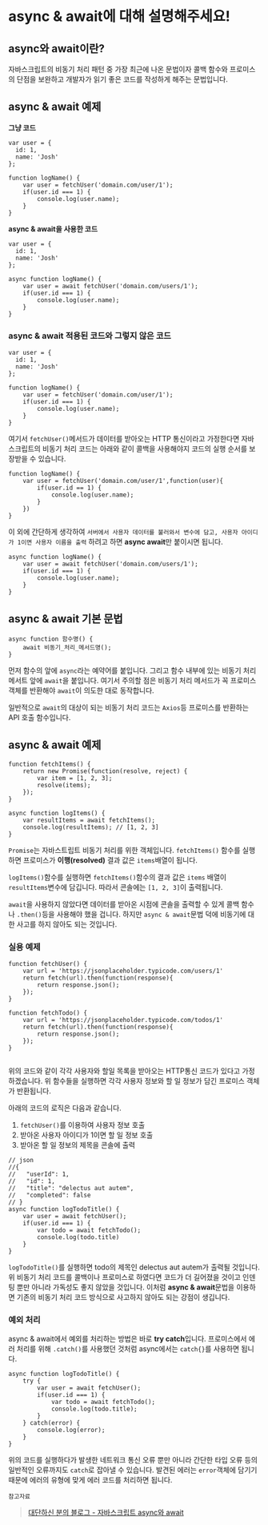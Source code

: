 # async & await에 대해 설명해주세요!

## async와 await이란?

자바스크립트의 비동기 처리 패턴 중 가장 최근에 나온 문법이자 콜백 함수와 프로미스의 단점을 보완하고 개발자가 읽기 좋은 코드를 작성하게 해주는 문법입니다.

## async & await 예제

**그냥 코드**

```JS
var user = {
  id: 1,
  name: 'Josh'
};

function logName() {
    var user = fetchUser('domain.com/user/1');
    if(user.id === 1) {
        console.log(user.name);
    }
}
```

**async & await을 사용한 코드**

```JS
var user = {
  id: 1,
  name: 'Josh'
};

async function logName() {
    var user = await fetchUser('domain.com/users/1');
    if(user.id === 1) {
        console.log(user.name);
    }
}
```

### async & await 적용된 코드와 그렇지 않은 코드

```JS
var user = {
  id: 1,
  name: 'Josh'
};

function logName() {
    var user = fetchUser('domain.com/user/1');
    if(user.id === 1) {
        console.log(user.name);
    }
}
```

여기서 `fetchUser()`메서드가 데이터를 받아오는 HTTP 통신이라고 가정한다면 자바스크립트의 비동기 처리 코드는 아래와 같이 콜백을 사용해야지 코드의 실행 순서를 보장받을 수 있습니다.

```JS
function logName() {
    var user = fetchUser('domain.com/user/1',function(user){
        if(user.id == 1) {
            console.log(user.name);
        }
    })
}
```

이 외에 간단하게 생각하여 `서버에서 사용자 데이터를 불러와서 변수에 담고, 사용자 아이디가 1이면 사용자 이름을 출력` 하려고 하면 **async await**만 붙이시면 됩니다.

```JS
async function logName() {
    var user = await fetchUser('domain.com/users/1');
    if(user.id === 1) {
        console.log(user.name);
    }
}
```

## async & await 기본 문법

```JS
async function 함수명() {
    await 비동기_처리_메서드명();
}
```

먼저 함수의 앞에 `async`라는 예약어를 붙입니다. 그리고 함수 내부에 있는 비동기 처리 메서트 앞에 `await`을 붙입니다. 여기서 주의할 점은 비동기 처리 메서드가 꼭 프로미스 객체를 반환해야 `await`이 의도한 대로 동작합니다.

일반적으로 `await`의 대상이 되는 비동기 처리 코드는 `Axios`등 프로미스를 반환하는 API 호출 함수입니다.

## async & await 예제

```JS
function fetchItems() {
    return new Promise(function(resolve, reject) {
        var item = [1, 2, 3];
        resolve(items);
    });
}

async function logItems() {
    var resultItems = await fetchItems();
    console.log(resultItems); // [1, 2, 3]
}
```

`Promise`는 자바스트립트 비동기 처리를 위한 객체입니다. `fetchItems()` 함수를 실행하면 프로미스가 **이행(resolved)** 결과 값은 `items`배열이 됩니다.

`logItems()`함수를 실행하면 `fetchItems()`함수의 결과 값은 `items` 배열이 `resultItems`변수에 담깁니다. 따라서 콘솔에는 `[1, 2, 3]`이 출력됩니다.

`await`을 사용하지 않았다면 데이터를 받아온 시점에 콘솔을 출력할 수 있게 콜백 함수나 `.then()`등을 사용해야 했을 겁니다. 하지만 `async & await`문법 덕에 비동기에 대한 사고를 하지 않아도 되는 것입니다.

### 실용 예제

```JS
function fetchUser() {
    var url = 'https://jsonplaceholder.typicode.com/users/1'
    return fetch(url).then(function(response){
        return response.json();
    });
}

function fetchTodo() {
    var url = 'https://jsonplaceholder.typicode.com/todos/1'
    return fetch(url).then(function(response){
        return response.json();
    });
}


```

위의 코드와 같이 각각 사용자와 할일 목록을 받아오는 HTTP통신 코드가 있다고 가정하겠습니다. 위 함수들을 실행하면 각각 사용자 정보와 할 일 정보가 담긴 프로미스 객체가 반환됩니다.

아래의 코드의 로직은 다음과 같습니다.

1. `fetchUser()`를 이용하여 사용자 정보 호출
2. 받아온 사용자 아이디가 1이면 할 일 정보 호출
3. 받아온 할 일 정보의 제목을 콘솔에 출력

```JS
// json
//{
//   "userId": 1,
//   "id": 1,
//   "title": "delectus aut autem",
//   "completed": false
// }
async function logTodoTitle() {
    var user = await fetchUser();
    if(user.id === 1) {
        var todo = await fetchTodo();
        console.log(todo.title)
    }
}
```

`logTodoTitle()`를 실행하면 todo의 제목인 delectus aut autem가 출력될 것입니다. 위 비동기 처리 코드를 콜백이나 프로미스로 하였다면 코드가 더 길어졌을 것이고 인덴팅 뿐만 아니라 가독성도 좋지 않았을 것입니다. 이처럼 **async & await**문법을 이용하면 기존의 비동기 처리 코드 방식으로 사고하지 않아도 되는 강점이 생깁니다.

### 예외 처리

async & await에서 예외를 처리하는 방법은 바로 **try catch**입니다. 프로미스에서 에러 처리를 위해 `.catch()`를 사용했던 것처럼 async에서는 `catch{}`를 사용하면 됩니다.

```Js
async function logTodoTitle() {
    try {
        var user = await fetchUser();
        if(user.id === 1) {
            var todo = await fetchTodo();
            console.log(todo.title);
        }
    } catch(error) {
        console.log(error);
    }
}
```

위의 코드를 실행하다가 발생한 네트워크 통신 오류 뿐만 아니라 간단한 타입 오류 등의 일반적인 오류까지도 `catch`로 잡아낼 수 있습니다. 발견된 에러는 `error`객체에 담기기 때문에 에러의 유형에 맞게 에러 코드를 처리하면 됩니다.

`참고자료`

> [대단하신 분의 블로그 - 자바스크립트 async와 await](https://joshua1988.github.io/web-development/javascript/js-async-await/)
